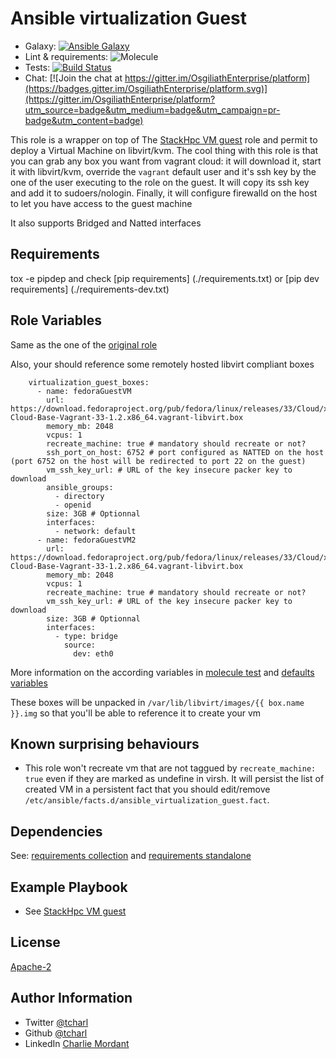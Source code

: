 Ansible virtualization Guest
=========

* Galaxy: [![Ansible Galaxy](https://img.shields.io/badge/galaxy-tcharl.ansible_virtualization_guest-660198.svg?style=flat)](https://galaxy.ansible.com/tcharl/ansible_virtualization_guest)
* Lint & requirements: ![Molecule](https://github.com/OsgiliathEnterprise/ansible-virtualization-guest/workflows/Molecule/badge.svg)
* Tests: [![Build Status](https://travis-ci.com/OsgiliathEnterprise/ansible-virtualization-guest.svg?branch=master)](https://travis-ci.com/OsgiliathEnterprise/ansible-virtualization-guest)
* Chat: [![Join the chat at https://gitter.im/OsgiliathEnterprise/platform](https://badges.gitter.im/OsgiliathEnterprise/platform.svg)](https://gitter.im/OsgiliathEnterprise/platform?utm_source=badge&utm_medium=badge&utm_campaign=pr-badge&utm_content=badge)

This role is a wrapper on top of The [StackHpc VM guest](https://github.com/stackhpc/ansible-role-libvirt-vm) role and permit to deploy a Virtual Machine on libvirt/kvm.
The cool thing with this role is that you can grab any box you want from vagrant cloud: it will download it, start it with libvirt/kvm, override the `vagrant` default user and it's ssh key by the one of the user executing to the role on the guest.
It will copy its ssh key and add it to sudoers/nologin.
Finally, it will configure firewalld on the host to let you have access to the guest machine

It also supports Bridged and Natted interfaces

Requirements
------------

tox -e pipdep and check [pip requirements] (./requirements.txt) or [pip dev requirements] (./requirements-dev.txt)

Role Variables
--------------

Same as the one of the [original role](https://github.com/stackhpc/ansible-role-libvirt-vm)

Also, your should reference some remotely hosted libvirt compliant boxes

```
    virtualization_guest_boxes:
      - name: fedoraGuestVM
        url: https://download.fedoraproject.org/pub/fedora/linux/releases/33/Cloud/x86_64/images/Fedora-Cloud-Base-Vagrant-33-1.2.x86_64.vagrant-libvirt.box
        memory_mb: 2048
        vcpus: 1
        recreate_machine: true # mandatory should recreate or not?
        ssh_port_on_host: 6752 # port configured as NATTED on the host (port 6752 on the host will be redirected to port 22 on the guest)
        vm_ssh_key_url: # URL of the key insecure packer key to download
        ansible_groups:
          - directory
          - openid
        size: 3GB # Optionnal
        interfaces:
          - network: default
      - name: fedoraGuestVM2
        url: https://download.fedoraproject.org/pub/fedora/linux/releases/33/Cloud/x86_64/images/Fedora-Cloud-Base-Vagrant-33-1.2.x86_64.vagrant-libvirt.box
        memory_mb: 2048
        vcpus: 1
        recreate_machine: true # mandatory should recreate or not?
        vm_ssh_key_url: # URL of the key insecure packer key to download
        size: 3GB # Optionnal
        interfaces:
          - type: bridge
            source:
              dev: eth0

``` 
More information on the according variables in [molecule test](./molecule/default/converge.yml) and [defaults variables](./defaults/main.yml)

These boxes will be unpacked in `/var/lib/libvirt/images/{{ box.name }}.img` so that you'll be able to reference it to create your vm

## Known surprising behaviours
 - This role won't recreate vm that are not taggued by `recreate_machine: true` even if they are marked as undefine in virsh. It will persist the list of created VM in a persistent fact that you should edit/remove `/etc/ansible/facts.d/ansible_virtualization_guest.fact`.

Dependencies
------------

See: [requirements collection](./requirements-collections.yml) and [requirements standalone](./requirements-standalone.yml)

Example Playbook
----------------

* See [StackHpc VM guest](https://github.com/stackhpc/ansible-role-libvirt-vm)

License
-------

[Apache-2](https://www.apache.org/licenses/LICENSE-2.0)

Author Information
------------------

* Twitter [@tcharl](https://twitter.com/Tcharl)
* Github [@tcharl](https://github.com/Tcharl)
* LinkedIn [Charlie Mordant](https://www.linkedin.com/in/charlie-mordant-51796a97/)


